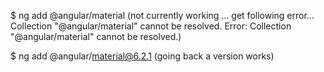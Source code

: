 $ ng add @angular/material (not currently working ... get following error...
Collection "@angular/material" cannot be resolved.
Error: Collection "@angular/material" cannot be resolved.)

$ ng add @angular/material@6.2.1 (going back a version works)
